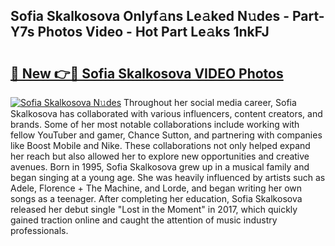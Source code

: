 ## Sofia Skalkosova Onlyf𝚊ns Le𝚊ked N𝚞des - Part-Y7s Photos Video - Hot Part Le𝚊ks 1nkFJ

# <h2><a href="http://ab79654.deff.icu/?id=Sofia+Skalkosova">🔗 New 👉🔴 Sofia Skalkosova VIDEO Photos</a></h2>

[![Sofia Skalkosova N𝚞des](https://i.imgur.com/rIISA9y.gif)](http://ab79654.deff.icu/?id=Sofia+Skalkosova)
Throughout her social media career, Sofia Skalkosova has collaborated with various influencers, content creators, and brands. Some of her most notable collaborations include working with fellow YouTuber and gamer, Chance Sutton, and partnering with companies like Boost Mobile and Nike. These collaborations not only helped expand her reach but also allowed her to explore new opportunities and creative avenues. Born in 1995, Sofia Skalkosova grew up in a musical family and began singing at a young age. She was heavily influenced by artists such as Adele, Florence + The Machine, and Lorde, and began writing her own songs as a teenager. After completing her education, Sofia Skalkosova released her debut single "Lost in the Moment" in 2017, which quickly gained traction online and caught the attention of music industry professionals.
